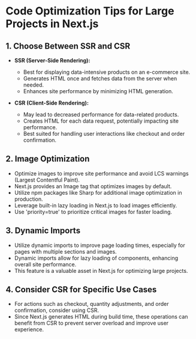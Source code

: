 # Code Optimization Tips for Large Projects in Next.js

## 1. Choose Between SSR and CSR

- **SSR (Server-Side Rendering):**
  - Best for displaying data-intensive products on an e-commerce site.
  - Generates HTML once and fetches data from the server when needed.
  - Enhances site performance by minimizing HTML generation.

- **CSR (Client-Side Rendering):**
  - May lead to decreased performance for data-related products.
  - Creates HTML for each data request, potentially impacting site performance.
  - Best suited for handling user interactions like checkout and order confirmation.

## 2. Image Optimization

- Optimize images to improve site performance and avoid LCS warnings (Largest Contentful Paint).
- Next.js provides an Image tag that optimizes images by default.
- Utilize npm packages like Sharp for additional image optimization in production.
- Leverage built-in lazy loading in Next.js to load images efficiently.
- Use 'priority=true' to prioritize critical images for faster loading.

## 3. Dynamic Imports

- Utilize dynamic imports to improve page loading times, especially for pages with multiple sections and images.
- Dynamic imports allow for lazy loading of components, enhancing overall site performance.
- This feature is a valuable asset in Next.js for optimizing large projects.

## 4. Consider CSR for Specific Use Cases

- For actions such as checkout, quantity adjustments, and order confirmation, consider using CSR.
- Since Next.js generates HTML during build time, these operations can benefit from CSR to prevent server overload and improve user experience.
